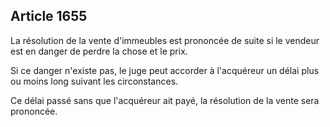 Article 1655
----
La résolution de la vente d'immeubles est prononcée de suite si le vendeur est
en danger de perdre la chose et le prix.

Si ce danger n'existe pas, le juge peut accorder à l'acquéreur un délai plus ou
moins long suivant les circonstances.

Ce délai passé sans que l'acquéreur ait payé, la résolution de la vente sera
prononcée.
